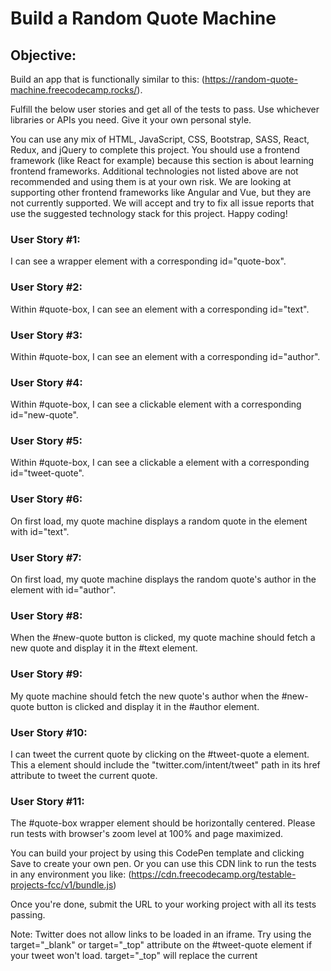 # Build a Random Quote Machine 

## Objective:
 Build an app that is functionally similar to this: (https://random-quote-machine.freecodecamp.rocks/).

Fulfill the below user stories and get all of the tests to pass. Use whichever libraries or APIs you need. Give it your own personal style.

You can use any mix of HTML, JavaScript, CSS, Bootstrap, SASS, React, Redux, and jQuery to complete this project. You should use a frontend framework (like React for example) because this section is about learning frontend frameworks. Additional technologies not listed above are not recommended and using them is at your own risk. We are looking at supporting other frontend frameworks like Angular and Vue, but they are not currently supported. We will accept and try to fix all issue reports that use the suggested technology stack for this project. Happy coding!

### User Story #1: 
I can see a wrapper element with a corresponding id="quote-box".

### User Story #2: 
Within #quote-box, I can see an element with a corresponding id="text".

### User Story #3: 
Within #quote-box, I can see an element with a corresponding id="author".

### User Story #4: 
Within #quote-box, I can see a clickable element with a corresponding id="new-quote".

### User Story #5: 
Within #quote-box, I can see a clickable a element with a corresponding id="tweet-quote".

### User Story #6: 
On first load, my quote machine displays a random quote in the element with id="text".

### User Story #7:
On first load, my quote machine displays the random quote's author in the element with id="author".

### User Story #8: 
When the #new-quote button is clicked, my quote machine should fetch a new quote and display it in the #text element.

### User Story #9: 
My quote machine should fetch the new quote's author when the #new-quote button is clicked and display it in the #author element.

### User Story #10: 
I can tweet the current quote by clicking on the #tweet-quote a element. This a element should include the "twitter.com/intent/tweet" path in its href attribute to tweet the current quote.

### User Story #11: 
The #quote-box wrapper element should be horizontally centered. Please run tests with browser's zoom level at 100% and page maximized.

You can build your project by using this CodePen template and clicking Save to create your own pen. Or you can use this CDN link to run the tests in any environment you like: (https://cdn.freecodecamp.org/testable-projects-fcc/v1/bundle.js)

Once you're done, submit the URL to your working project with all its tests passing.

Note: Twitter does not allow links to be loaded in an iframe. Try using the target="_blank" or target="_top" attribute on the #tweet-quote element if your tweet won't load. target="_top" will replace the current
